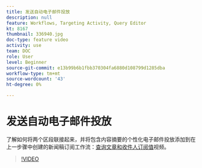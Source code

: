 ```yaml
---
title: 发送自动电子邮件投放
description: null
feature: Workflows, Targeting Activity, Query Editor
kt: 8167
thumbnail: 336940.jpg
doc-type: feature video
activity: use
team: DOC
role: User
level: Beginner
source-git-commit: e13b99b6b1fbb370304fa6880d108799d1285dba
workflow-type: tm+mt
source-wordcount: '43'
ht-degree: 0%

---
```



# 发送自动电子邮件投放

了解如何将两个区段联接起来，并将包含内容摘要的个性化电子邮件投放添加到在上一步骤中创建的新闻稿订阅工作流：[查询文章和收件人订阅值](/help/process-management/create-a-content-digest/query-articles-and-recipient-subscription-values.md)视频。

>[!VIDEO](https://video.tv.adobe.com/v/336904?quality=12)
